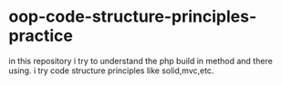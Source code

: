 # oop-code-structure-principles-practice
in this repository i try to understand the php build in method and there using.  i try code structure principles like solid,mvc,etc.
